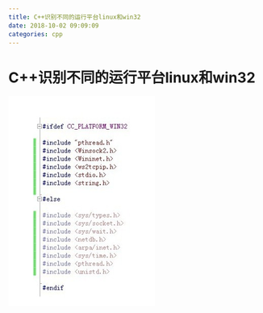```yaml
---
title: C++识别不同的运行平台linux和win32
date: 2018-10-02 09:09:09
categories: cpp
---
```

# C++识别不同的运行平台linux和win32
![](./CPP识别不同的运行平台linux和win32/79341078.jpg)

